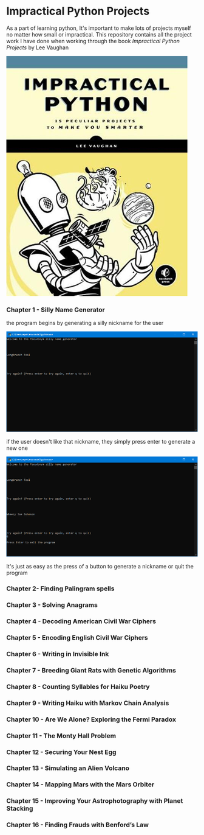 # Impractical Python Projects
As a part of learning python, It's important to make lots of projects myself no matter how small or impractical. This repository contains all the project work I have done when working through the book *Impractical Python Projects* by Lee Vaughan

![Impractical Python Projects Book by Lee Vaughan](https://github.com/BrosephB/Impractical-Python-Projects/blob/main/Readme/IPJ.jpg?raw=true)

### Chapter 1 - Silly Name Generator

the program begins by generating a silly nickname for the user

![Start of Silly Name Generator Program](https://github.com/BrosephB/Impractical-Python-Projects/blob/main/Readme/ChapterOne_1.png?raw=true)

if the user doesn't like that nickname, they simply press enter to generate a new one

![End of Silly Name Generator Program](https://github.com/BrosephB/Impractical-Python-Projects/blob/main/Readme/ChapterOne_2.png?raw=true)

It's just as easy as the press of a button to generate a nickname or quit the program
### Chapter 2- Finding Palingram spells

### Chapter 3 - Solving Anagrams

### Chapter 4 - Decoding American Civil War Ciphers

### Chapter 5 - Encoding English Civil War Ciphers

### Chapter 6 - Writing in Invisible Ink

### Chapter 7 - Breeding Giant Rats with Genetic Algorithms

### Chapter 8 - Counting Syllables for Haiku Poetry

### Chapter 9 - Writing Haiku with Markov Chain Analysis

### Chapter 10 - Are We Alone? Exploring the Fermi Paradox

### Chapter 11 - The Monty Hall Problem

### Chapter 12 - Securing Your Nest Egg

### Chapter 13 - Simulating an Alien Volcano

### Chapter 14 - Mapping Mars with the Mars Orbiter

### Chapter 15 - Improving Your Astrophotography with Planet Stacking

### Chapter 16 - Finding Frauds with Benford’s Law


